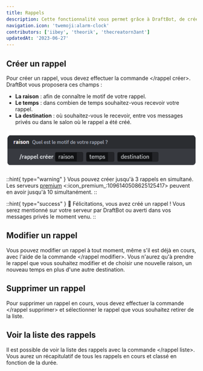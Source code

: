 ```yaml
---
title: Rappels
description: Cette fonctionnalité vous permet grâce à DraftBot, de créer un rappel et ainsi, vous rappelez au bout d'un laps de temps en vous mentionnant.
navigation.icon: 'twemoji:alarm-clock'
contributors: ['iibey', 'theorik', 'thecreatorn3ant']
updatedAt: '2023-06-27'
---
```


## Créer un rappel

Pour créer un rappel, vous devez effectuer la commande \</rappel créer>. DraftBot vous proposera ces champs :

- **La raison** : afin de connaître le motif de votre rappel.
- **Le temps** : dans combien de temps souhaitez-vous recevoir votre rappel.
- **La destination** : où souhaitez-vous le recevoir, entre vos messages privés ou dans le salon où le rappel a été créé.

![Aperçu de la commande](../assets/rappels/rappel_create.png)

::hint{ type="warning" }
  Vous pouvez créer jusqu'à 3 rappels en simultané. Les serveurs [premium](/premium) <:icon_premium_:1096140508625125417> peuvent en avoir jusqu'à 10 simultanément.
::

::hint{ type="success" }
  🎉 Félicitations, vous avez créé un rappel ! Vous serez mentionné sur votre serveur par DraftBot ou averti dans vos messages privés le moment venu.
::

## Modifier un rappel

Vous pouvez modifier un rappel à tout moment, même s'il est déjà en cours, avec l'aide de la commande \</rappel modifier>. Vous n'aurez qu'à prendre le rappel que vous souhaitez modifier et de choisir une nouvelle raison, un nouveau temps en plus d'une autre destination.

## Supprimer un rappel

Pour supprimer un rappel en cours, vous devez effectuer la commande \</rappel supprimer> et sélectionner le rappel que vous souhaitez retirer de la liste.

## Voir la liste des rappels

Il est possible de voir la liste des rappels avec la commande \</rappel liste>. Vous aurez un récapitulatif de tous les rappels en cours et classé en fonction de la durée.
